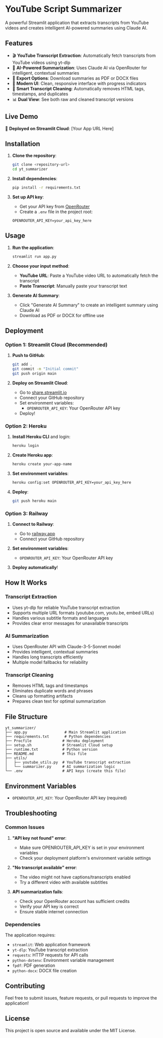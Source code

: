 # YouTube Script Summarizer

A powerful Streamlit application that extracts transcripts from YouTube videos and creates intelligent AI-powered summaries using Claude AI.

## Features

- 🎬 **YouTube Transcript Extraction**: Automatically fetch transcripts from YouTube videos using yt-dlp
- 🤖 **AI-Powered Summarization**: Uses Claude AI via OpenRouter for intelligent, contextual summaries
- 💾 **Export Options**: Download summaries as PDF or DOCX files
- 🎨 **Modern UI**: Clean, responsive interface with progress indicators
- 🔧 **Smart Transcript Cleaning**: Automatically removes HTML tags, timestamps, and duplicates
- 📊 **Dual View**: See both raw and cleaned transcript versions

## Live Demo

🚀 **Deployed on Streamlit Cloud**: [Your App URL Here]

## Installation

1. **Clone the repository**:
   ```bash
   git clone <repository-url>
   cd yt_summarizer
   ```

2. **Install dependencies**:
   ```bash
   pip install -r requirements.txt
   ```

3. **Set up API key**:
   - Get your API key from [OpenRouter](https://openrouter.ai/keys)
   - Create a `.env` file in the project root:
   ```
   OPENROUTER_API_KEY=your_api_key_here
   ```

## Usage

1. **Run the application**:
   ```bash
   streamlit run app.py
   ```

2. **Choose your input method**:
   - **YouTube URL**: Paste a YouTube video URL to automatically fetch the transcript
   - **Paste Transcript**: Manually paste your transcript text

3. **Generate AI Summary**:
   - Click "Generate AI Summary" to create an intelligent summary using Claude AI
   - Download as PDF or DOCX for offline use

## Deployment

### Option 1: Streamlit Cloud (Recommended)

1. **Push to GitHub**:
   ```bash
   git add .
   git commit -m "Initial commit"
   git push origin main
   ```

2. **Deploy on Streamlit Cloud**:
   - Go to [share.streamlit.io](https://share.streamlit.io)
   - Connect your GitHub repository
   - Set environment variables:
     - `OPENROUTER_API_KEY`: Your OpenRouter API key
   - Deploy!

### Option 2: Heroku

1. **Install Heroku CLI** and login:
   ```bash
   heroku login
   ```

2. **Create Heroku app**:
   ```bash
   heroku create your-app-name
   ```

3. **Set environment variables**:
   ```bash
   heroku config:set OPENROUTER_API_KEY=your_api_key_here
   ```

4. **Deploy**:
   ```bash
   git push heroku main
   ```

### Option 3: Railway

1. **Connect to Railway**:
   - Go to [railway.app](https://railway.app)
   - Connect your GitHub repository

2. **Set environment variables**:
   - `OPENROUTER_API_KEY`: Your OpenRouter API key

3. **Deploy automatically**!

## How It Works

### Transcript Extraction
- Uses yt-dlp for reliable YouTube transcript extraction
- Supports multiple URL formats (youtube.com, youtu.be, embed URLs)
- Handles various subtitle formats and languages
- Provides clear error messages for unavailable transcripts

### AI Summarization
- Uses OpenRouter API with Claude-3-5-Sonnet model
- Provides intelligent, contextual summaries
- Handles long transcripts efficiently
- Multiple model fallbacks for reliability

### Transcript Cleaning
- Removes HTML tags and timestamps
- Eliminates duplicate words and phrases
- Cleans up formatting artifacts
- Prepares clean text for optimal summarization

## File Structure

```
yt_summarizer/
├── app.py                 # Main Streamlit application
├── requirements.txt       # Python dependencies
├── Procfile              # Heroku deployment
├── setup.sh              # Streamlit Cloud setup
├── runtime.txt           # Python version
├── README.md             # This file
├── utils/
│   ├── youtube_utils.py  # YouTube transcript extraction
│   └── summarizer.py     # AI summarization logic
└── .env                  # API keys (create this file)
```

## Environment Variables

- `OPENROUTER_API_KEY`: Your OpenRouter API key (required)

## Troubleshooting

### Common Issues

1. **"API key not found" error**:
   - Make sure OPENROUTER_API_KEY is set in your environment variables
   - Check your deployment platform's environment variable settings

2. **"No transcript available" error**:
   - The video might not have captions/transcripts enabled
   - Try a different video with available subtitles

3. **API summarization fails**:
   - Check your OpenRouter account has sufficient credits
   - Verify your API key is correct
   - Ensure stable internet connection

### Dependencies

The application requires:
- `streamlit`: Web application framework
- `yt-dlp`: YouTube transcript extraction
- `requests`: HTTP requests for API calls
- `python-dotenv`: Environment variable management
- `fpdf`: PDF generation
- `python-docx`: DOCX file creation

## Contributing

Feel free to submit issues, feature requests, or pull requests to improve the application!

## License

This project is open source and available under the MIT License. 